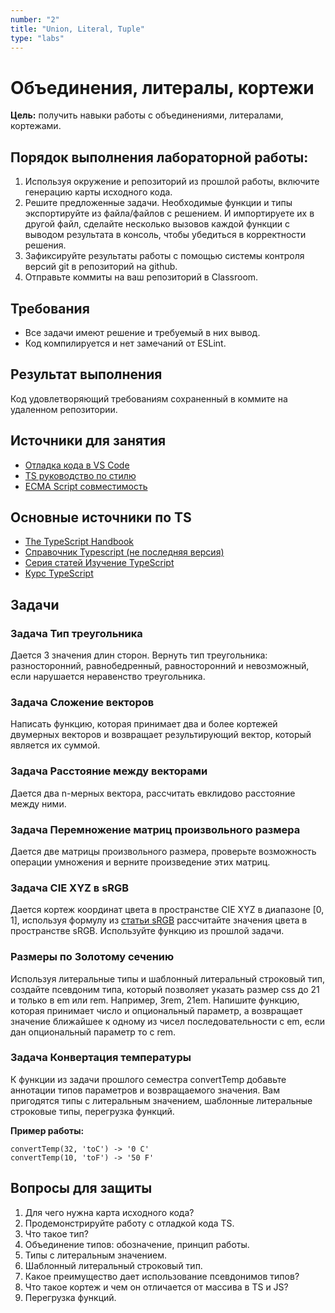 ```yaml
---
number: "2"
title: "Union, Literal, Tuple"
type: "labs"
---
```


# Объединения, литералы, кортежи

**Цель:** получить навыки работы с объединениями, литералами, кортежами.

## Порядок выполнения лабораторной работы:

1. Используя окружение и репозиторий из прошлой работы, включите генерацию карты исходного кода.
1. Решите предложенные задачи. Необходимые функции и типы экспортируйте из файла/файлов с решением. И импортируете их в другой файл, сделайте несколько вызовов каждой функции с выводом результата в консоль, чтобы убедиться в корректности решения.
1. Зафиксируйте результаты работы с помощью системы контроля версий git в репозиторий на github.
1. Отправьте коммиты на ваш репозиторий в Classroom.

## Требования

- Все задачи имеют решение и требуемый в них вывод.
- Код компилируется и нет замечаний от ESLint.

## Результат выполнения

Код удовлетворяющий требованиям сохраненный в коммите на удаленном репозитории.

## Источники для занятия

- [Отладка кода в VS Code](https://code.visualstudio.com/docs/typescript/typescript-tutorial#_debugging)
- [TS руководство по стилю](https://mkosir.github.io/typescript-style-guide/)
- [ECMA Script совместимость](https://compat-table.github.io/compat-table/es2016plus/)

## Основные источники по TS

- [The TypeScript Handbook](https://www.typescriptlang.org/docs/handbook/intro.html)
- [Справочник Typescript (не последняя версия)](https://scriptdev.ru/)
- [Серия статей Изучение TypeScript](https://habr.com/ru/articles/663964/)
- [Курс TypeScript](https://code-basics.com/ru/languages/typescript)

## Задачи

### Задача Тип треугольника

Дается 3 значения длин сторон. Вернуть тип треугольника: разносторонний, равнобедренный, равносторонний и невозможный, если нарушается неравенство треугольника.

### Задача Сложение векторов

Написать функцию, которая принимает два и более кортежей двумерных векторов и возвращает результирующий вектор, который является их суммой.

### Задача Расстояние между векторами

Дается два n-мерных вектора, рассчитать евклидово расстояние между ними.

### Задача Перемножение матриц произвольного размера

Дается две матрицы произвольного размера, проверьте возможность операции умножения и верните произведение этих матриц.

### Задача CIE XYZ в sRGB

Дается кортеж координат цвета в пространстве CIE XYZ в диапазоне [0, 1], используя формулу из [статьи sRGB](https://ru.wikipedia.org/wiki/SRGB) рассчитайте значения цвета в пространстве sRGB. Используйте функцию из прошлой задачи.

### Размеры по Золотому сечению

Используя литеральные типы и шаблонный литеральный строковый тип, создайте псевдоним типа, который позволяет указать размер css до 21 и только в em или rem. Например, 3rem, 21em. Напишите функцию, которая принимает число и опциональный параметр, а возвращает значение ближайшее к одному из чисел последовательности с em, если дан опциональный параметр то с rem.

### Задача Конвертация температуры

К функции из задачи прошлого семестра convertTemp добавьте аннотации типов параметров и возвращаемого значения. Вам пригодятся типы с литеральным значением, шаблонные литеральные строковые типы, перегрузка функций.

**Пример работы:**

```
convertTemp(32, 'toC') -> '0 C'
convertTemp(10, 'toF') -> '50 F'
```

## Вопросы для защиты

1. Для чего нужна карта исходного кода?
1. Продемонстрируйте работу с отладкой кода TS.
1. Что такое тип?
1. Объединение типов: обозначение, принцип работы.
1. Типы с литеральным значением.
1. Шаблонный литеральный строковый тип.
1. Какое преимущество дает использование псевдонимов типов?
1. Что такое кортеж и чем он отличается от массива в TS и JS?
1. Перегрузка функций.
